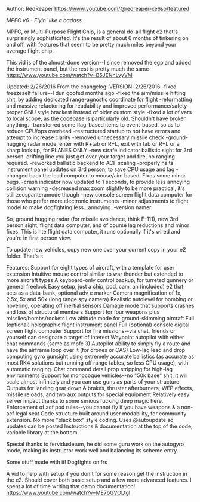 Author: RedReaper
https://www.youtube.com/@redreaper-xe6so/featured

*MPFC v6 - Flyin' like a badass.*

MPFC, or Multi-Purpose Flight Chip, is a general do-all flight e2 that's surprisingly sophisticated. It's the result of about 6 months of tinkering on and off, with features that seem to be pretty much miles beyond your average flight chip.

This vid is of the almost-done version--I since removed the egp and added the instrument panel, but the rest is pretty much the same
https://www.youtube.com/watch?v=B5JENnLvyVM

Updated: 2/26/2016
From the changelog:
VERSION: 2/26/2016
-fixed freezeself failure--I dun goofed months ago
-fixed the aim/missile hitting shit, by adding dedicated range-agnostic coordinate for flight
-reformatting and massive refactoring for readability and improved performance/safety
-proper GNU style brackest instead of older custom style
-fixed a lot of vars to local scope, as the codebase is particularly old. Shouldn't have broken anything.
-transferred some flag-based items to event-based, so as to reduce CPU/ops overhead
-restructured startup to not have errors and attempt to increase clarity
-removed unnecessary missile check
-ground-hugging radar mode, enter with R+tab or R+L, exit with tab or R+L or a sharp look up, for PLANES ONLY
-new strafe indicator ballistic sight for 3rd person. drifting line you just get over your target and fire, no ranging required.
-reworked ballistic backend to ACF scaling
-properly halts instrument panel updates on 3rd person, to save CPU usage and lag
-changed back the lead computer to mouse/aim based. Fixes some minor bugs.
-crash indicator now updated to 1 seconds, to provide less annoying collision warning
-decreased max zoom slightly to be more practical, it's still zeospanteramode though
-new console screen flight data computer for those who prefer more electronic instruments
-minor adjustments to flight model to make dogfighting less...annoying.
-version namer

So, ground hugging radar (for missile avoidance, think F-111), new 3rd person sight, flight data computer, and of course lag reductions and minor fixes.
This is hte flight data computer, it runs optionally if it's wired and you're in first person view.


To update new vehicles, copy new one over your current copy in your e2 folder. That's it 

Features:
Support for eight types of aircraft, with a template for user extension
Intuitive mouse control similar to war thunder but extended to more aircraft types
A keyboard-only control backup, for turreted gunnery or general freelook
Easy setup, just a chip, pod, cam, an (included) e2 that acts as a data-bank, optional adv e marker
Camera magnification of 1x, 2.5x, 5x and 50x (long range spy camera)
Realistic autolevel for bombing or hovering, operating off inertial sensors
Damage mode that supports crashes and loss of structural members
Support for four weapons plus missiles/bombs/rockets
Low altitude mode for ground-skimming aircraft
Full (optional) holographic flight instrument panel
Full (optional) console digital screen flight computer
Support for fire missions--via chat, friends or yourself can designate a target of interest
Waypoint autopilot with either chat commands (same as mpfc 3)
Autopilot ability to simply fly a route and have the airframe loop over it (for drones or CAS)
Low-lag lead and drop computing gyro gunsight using extremely accurate ballistics (as accurate as most RK4 solutions but running off range tables, so less CPU usage), with automatic ranging.
Chat command detail prop stripping for high-lag environments
Support for monocoque vehicles--no "50k base" shit, it will scale almost infinitely and you can use guns as parts of your structure
Outputs for landing gear down & brakes, thruster afterburners, WEP effects, missile reloads, and two aux outputs for special equipment
Relatively easy server impact thanks to some serious fucking deep magic here.
Enforcement of acf pod rules--you cannot fly if you have weapons & a non-acf legal seat
Code structure built around user modability, for community extension. No more "black box" style coding.
Uses @autoupdate so updates can be posted
Instructions & documentation at the top of the code, variable library at the bottom.

Special thanks to fervidusletum, he did some guru work on the autogyro mode, making its instructor work well and balancing its scheme entry.

Some stuff made with it!
Dogfights on frs

A vid to help with setup if you don't for some reason get the instruction in the e2. Should cover both basic setup and a few more advanced features. I spent a lot of time writing that damn documentation!
https://www.youtube.com/watch?v=ME7bGVOLtgI